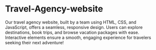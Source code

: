 # Travel-Agency-website
Our travel agency website, built by a team using HTML, CSS, and JavaScript, offers a seamless, responsive design. Users can explore destinations, book trips, and browse vacation packages with ease. Interactive elements ensure a smooth, engaging experience for travelers seeking their next adventure!
